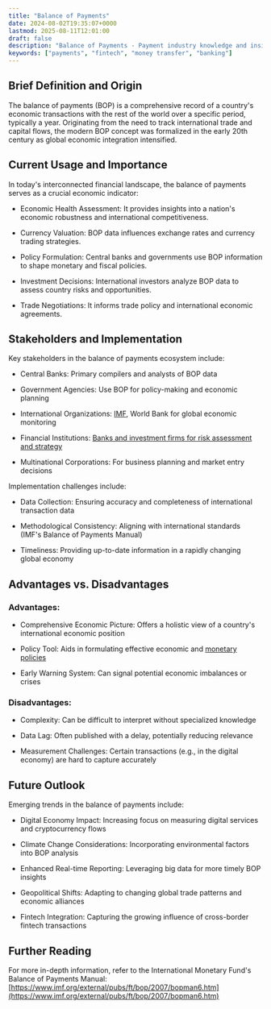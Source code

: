 ```yaml
---
title: "Balance of Payments"
date: 2024-08-02T19:35:07+0000
lastmod: 2025-08-11T12:01:00
draft: false
description: "Balance of Payments - Payment industry knowledge and insights"
keywords: ["payments", "fintech", "money transfer", "banking"]
---
```


## Brief Definition and Origin

The balance of payments (BOP) is a comprehensive record of a country's economic transactions with the rest of the world over a specific period, typically a year. Originating from the need to track international trade and capital flows, the modern BOP concept was formalized in the early 20th century as global economic integration intensified.

## Current Usage and Importance

In today's interconnected financial landscape, the balance of payments serves as a crucial economic indicator:

- Economic Health Assessment: It provides insights into a nation's economic robustness and international competitiveness.

- Currency Valuation: BOP data influences exchange rates and currency trading strategies.

- Policy Formulation: Central banks and governments use BOP information to shape monetary and fiscal policies.

- Investment Decisions: International investors analyze BOP data to assess country risks and opportunities.

- Trade Negotiations: It informs trade policy and international economic agreements.

## Stakeholders and Implementation

Key stakeholders in the balance of payments ecosystem include:

- Central Banks: Primary compilers and analysts of BOP data

- Government Agencies: Use BOP for policy-making and economic planning

- International Organizations: [IMF](https://faisalkhanllc.xyz/resources/payments-wiki/i/international-monetary-fund-imf/), World Bank for global economic monitoring

- Financial Institutions: [Banks and investment firms for risk assessment and strategy](https://faisalkhanllc.xyz/resources/payments-wiki/f/financial-institution-fi/)

- Multinational Corporations: For business planning and market entry decisions

Implementation challenges include:

- Data Collection: Ensuring accuracy and completeness of international transaction data

- Methodological Consistency: Aligning with international standards (IMF's Balance of Payments Manual)

- Timeliness: Providing up-to-date information in a rapidly changing global economy

## Advantages vs. Disadvantages

### Advantages:

- Comprehensive Economic Picture: Offers a holistic view of a country's international economic position

- Policy Tool: Aids in formulating effective economic and [monetary policies](https://faisalkhanllc.xyz/resources/payments-wiki/m/monetary-policy/)

- Early Warning System: Can signal potential economic imbalances or crises

### Disadvantages:

- Complexity: Can be difficult to interpret without specialized knowledge

- Data Lag: Often published with a delay, potentially reducing relevance

- Measurement Challenges: Certain transactions (e.g., in the digital economy) are hard to capture accurately

## Future Outlook

Emerging trends in the balance of payments include:

- Digital Economy Impact: Increasing focus on measuring digital services and cryptocurrency flows

- Climate Change Considerations: Incorporating environmental factors into BOP analysis

- Enhanced Real-time Reporting: Leveraging big data for more timely BOP insights

- Geopolitical Shifts: Adapting to changing global trade patterns and economic alliances

- Fintech Integration: Capturing the growing influence of cross-border fintech transactions

## Further Reading

For more in-depth information, refer to the International Monetary Fund's Balance of Payments Manual: [https://www.imf.org/external/pubs/ft/bop/2007/bopman6.htm](https://www.imf.org/external/pubs/ft/bop/2007/bopman6.htm)
